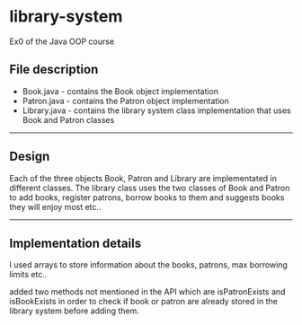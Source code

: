 # library-system
Ex0 of the Java OOP course



## File description

- Book.java - contains the Book object implementation
- Patron.java - contains the Patron object implementation
- Library.java - contains the library system class implementation that uses Book and Patron classes
____________________


## Design

Each of the three objects Book, Patron and Library are implementated in different classes. The library
class uses the two classes of Book and Patron to add books, register patrons, borrow books to them and
suggests books they will enjoy most etc..
____________________



## Implementation details

I used arrays to store information about the books, patrons, max borrowing limits etc..

added two methods not mentioned in the API which are isPatronExists and isBookExists
in order to check if book or patron are already stored in the library system before adding them.
